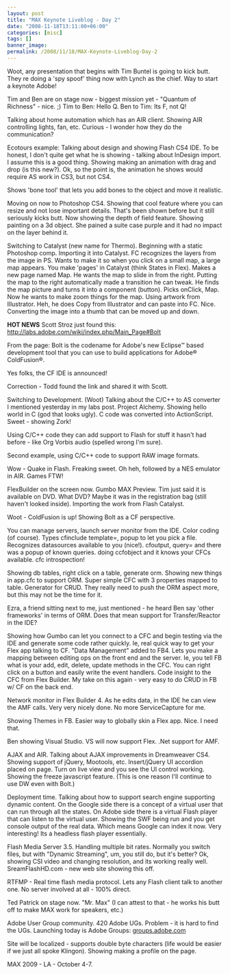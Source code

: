 ```yaml
---
layout: post
title: "MAX Keynote Liveblog - Day 2"
date: "2008-11-18T13:11:00+06:00"
categories: [misc]
tags: []
banner_image: 
permalink: /2008/11/18/MAX-Keynote-Liveblog-Day-2
---
```


Woot, any presentation that begins with Tim Buntel is going to kick butt. They re doing a 'spy spoof' thing now with Lynch as the chief. Way to start a keynote Adobe!
<!--more-->
Tim and Ben are on stage now - biggest mission yet - "Quantum of Richness" - nice. ;) Tim to Ben: Hello Q. Ben to Tim: Its F, not Q! 

Talking about home automation which has an AIR client. Showing AIR controlling lights, fan, etc. Curious - I wonder how they do the communication? 

Ecotours example: Talking about design and showing Flash CS4 IDE. To be honest, I don't quite get what he is showing - talking about InDesign import. I assume this is a good thing. Showing making an animation with drag and drop (is this new?). Ok, so the point is, the animation he shows would require AS work in CS3, but not CS4.

Shows 'bone tool' that lets you add bones to the object and move it realistic.

Moving on now to Photoshop CS4. Showing that cool feature where you can resize and not lose important details. That's been shown before but it still seriously kicks butt. Now showing the depth of field feature. Showing painting on a 3d object. She pained a suite case purple and it had no impact on the layer behind it.

Switching to Catalyst (new name for Thermo). Beginning with a static Photoshop comp. Importing it into Catalyst. FC recognizes the layers from the image in PS. Wants to make it so when you click on a small map, a large map appears. You make 'pages' in Catalyst (think States in Flex). Makes a new page named Map. He wants the map to slide in from the right. Putting the map to the right automatically made a transition he can tweak. He finds the map picture and turns it into a component (button). Picks onClick, Map. Now he wants to make zoom things for the map. Using artwork from Illustrator. Heh, he does Copy from Illustrator and can paste into FC. Nice. Converting the image into a thumb that can be moved up and down.

<b>HOT NEWS</b> Scott Stroz just found this: <a href="http://labs.adobe.com/wiki/index.php/Main_Page#Bolt">http://labs.adobe.com/wiki/index.php/Main_Page#Bolt</a>

From the page: Bolt is the codename for Adobe's new Eclipse™ based development tool that you can use to build applications for Adobe® ColdFusion®. 

Yes folks, the CF IDE is announced!

Correction - Todd found the link and shared it with Scott.

Switching to Development. (Woot) Talking about the C/C++ to AS converter I mentioned yesterday in my labs post. Project Alchemy. Showing hello world in C (god that looks ugly). C code was converted into ActionScript. Sweet - showing Zork!

Using C/C++ code they can add support to Flash for stuff it hasn't had before - like Org Vorbis audio (spelled wrong I'm sure).

Second example, using C/C++ code to support RAW image formats.

Wow - Quake in Flash. Freaking sweet. Oh heh, followed by a NES emulator in AIR. Games FTW!

FlexBuilder on the screen now. Gumbo MAX Preview. Tim just said it is available on DVD. What DVD? Maybe it was in the registration bag (still haven't looked inside). Importing the work from Flash Catalyst. 

Woot - ColdFusion is up! Showing Bolt as a CF perspective.

You can manage servers, launch server monitor from the IDE. Color coding (of course). Types cfinclude template=, popup to let you pick a file. Recognizes datasources available to you (nice!). cfoutput, query= and there was a popup of known queries. doing ccfobject and it knows your CFCs available. cfc introspection!

Showing db tables, right click on a table, generate orm. Showing new things in app.cfc to support ORM. Super simple CFC with 3 properties mapped to table. Generator for CRUD. They really need to push the ORM aspect more, but this may not be the time for it.

Ezra, a friend sitting next to me, just mentioned - he heard Ben say 'other frameworks' in terms of ORM. Does that mean support for Transfer/Reactor in the IDE?

Showing how Gumbo can let you connect to a CFC and begin testing via the IDE and generate some code rather quickly. Ie, real quick way to get your Flex app talking to CF. "Data Management" added to FB4. Lets you make a mapping between editing ops on the front end and the server. Ie, you tell FB what is your add, edit, delete, update methods in the CFC. You can right click on a button and easily write the event handlers. Code insight to the CFC from Flex Builder. My take on this again - very easy to do CRUD in FB w/ CF on the back end.

Network monitor in Flex Builder 4. As he edits data, in the IDE he can view the AMF calls. Very very nicely done. No more ServiceCapture for me.

Showing Themes in FB. Easier way to globally skin a Flex app. Nice. I need that. 

Ben showing Visual Studio. VS will now support Flex. .Net support for AMF.

AJAX and AIR. Talking about AJAX improvements in Dreamweaver CS4. Showing support of jQuery, Mootools, etc. Insert/jQuery UI accordion placed on page. Turn on live view and you see the UI control working. Showing the freeze javascript feature. (This is one reason I'll continue to use DW even with Bolt.) 

Deployment time. Talking about how to support search engine supporting dynamic content. On the Google side there is a concept of a virtual user that can run through all the states. On Adobe side there is a virtual Flash player that can listen to the virtual user. Showing the SWF being run and you get console output of the real data. Which means Google can index it now. Very interesting! Its a headless flash player essentially.

Flash Media Server 3.5. Handling multiple bit rates. Normally you switch files, but with "Dynamic Streaming", um, you still do, but it's better? Ok, showing CSI video and changing resolution, and its working really well. SreamFlashHD.com - new web site showing this off.

RTFMP - Real time flash media protocol. Lets any Flash client talk to another one. No server involved at all - 100% direct.

Ted Patrick on stage now. "Mr. Max" (I can attest to that - he works his butt off to make MAX work for speakers, etc.)

Adobe User Group community. 420 Adobe UGs. Problem - it is hard to find the UGs. Launching today is Adobe Groups: <a href="http://groups.adobe.com">groups.adobe.com</a>

Site will be localized - supports double byte characters (life would be easier if we just all spoke Klingon). Showing making a profile on the page.

MAX 2009 - LA - October 4-7.
